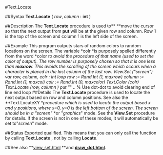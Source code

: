 
#Text.Locate

##Syntax
**Text.Locate** ( *row*, *column* : **int** )

##Description
The **Text.Locate** procedure is used to** **move the cursor so that the next output from **put** will be at the given row and column. Row 1 is the top of the screen and column 1 is the left side of the screen.

##Example
This program outputs stars of random colors to random locations on the screen. The variable *colr *is purposely spelled differently from the word *color *to avoid the procedure of that name (used to set the color of output). The row number is purposely chosen so that it is one less than **maxrow**. This avoids the scrolling of the screen which occurs when a character is placed in the last column of the last row.
        View.Set ("screen")
        var row, column, colr : int
        loop
            row := Rand.Int (1, maxrow)
            column := Rand.Int (1, maxcol)
            colr := Rand.Int (0, maxcolor)
            Text.Color (colr)
            Text.Locate (row, column )
            put "*" ..  % Use dot-dot to avoid clearing end of line
        end loop
##Details
The **Text.Locate** procedure is used to locate the next output based on row and column positions. See also the **Text.LocateXY **procedure which is used to locate the output based x and y positions, where x=0, y=0 is the left bottom of the screen.
The screen should be in a "*screen*"* *or "*graphics*" mode. See the **View.Set** procedure for details. If the screen is not in one of these modes, it will automatically be set to"*screen*" mode.

##Status
Exported qualified.
This means that you can only call the function by calling **Text.Locate** , not by calling **Locate**.

##See also
**[view_set.html](View.Set) **and **[draw_dot.html](Draw.Dot)**.
